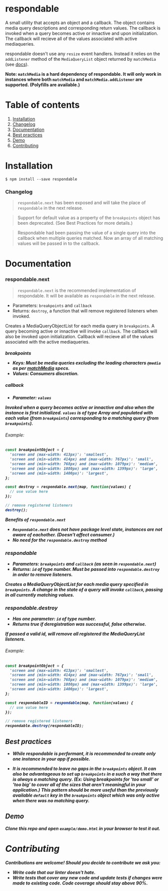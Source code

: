 # respondable

A small utility that accepts an object and a callback. The object contains media query descriptions and corresponding return values. The callback is invoked when a query becomes active or innactive and upon initialization. The callback will recieve all of the values associated with active mediaqueries.

respondable doesn't use any `resize` event handlers. Instead it relies on the `addListener` method of the `MediaQueryList` object returned by `matchMedia` (see [docs](https://developer.mozilla.org/en-US/docs/Web/API/Window/matchMedia)).

**Note: `matchMedia` is a hard dependency of respondable. It will only work in instances where both `matchMedia` and `matchMedia.addListener` are supported. (Polyfills are available.)**


# Table of contents
  1. [Installation](#installation)
  2. [Changelog](#changelog)
  3. [Documentation](#documentation)
  4. [Best practices](#best-practices)
  5. [Demo](#demo)
  6. [Contributing](#contributing)


# Installation

`$ npm install --save respondable`

### Changelog
> `respondable.next` has been exposed and will take the place of `respondable` in the next release.

> Support for default value as a property of the `breakpoints` object has been deprecated. (See Best Practices for more details.)

> Respondable had been passing the value of a single query into the callback when multiple queries matched. Now an array of all matching values will be passed in to the callback.

# Documentation

### respondable.next
> `respondable.next` is the recommended implementation of respondable. It will be available as `respondable` in the next release.

- Parameters: `breakpoints` and  `callback`
- Returns: `destroy`, a function that will remove registered listeners when invoked.

Creates a MediaQueryObjectList for each media query in `breakpoints`. A query becoming active or innactive will invoke `callback`. The callback will also be invoked upon initialization. Callback will recieve all of the values associated with the active mediaqueries.

##### breakpoints <object>

- Keys: Must be media queries excluding the leading characters `@media` as per [matchMedia](https://developer.mozilla.org/en-US/docs/Web/API/Window/matchMedia) specs.
- Values: Consumers discretion.

##### callback <function>

- Parameter: `values`

Invoked when a query becomes active or innactive and also when the instance is first initialized. `values` is of type Array and populated with each value (from `breakpoints`) corresponding to a matching query (from `breakpoints`).

###### Example:
```js
const breakpointObject = {
  'screen and (max-width: 413px)': 'smallest',
  'screen and (min-width: 414px) and (max-width: 767px)': 'small',
  'screen and (min-width: 768px) and (max-width: 1079px)': 'medium',
  'screen and (min-width: 1080px) and (max-width: 1399px)': 'large',
  'screen and (min-width: 1400px)': 'largest',
};

const destroy = respondable.next(map, function(values) {
  // use value here
});

// remove registered listeners
destroy();
```

**Benefits of `respondable.next`**
- `Respondable.next` does not have package level state, instances are not aware of eachother. (Doesn't affect consumer.)
- No need for the `respondable.destroy` method

### respondable <function>

- Parameters: `breakpoints` and  `callback` (as seen in `respondable.next`)
- Returns: `id` of type number. Must be passed into `respondable.destroy` in order to remove listeners.

Creates a MediaQueryObjectList for each media query specified in `breakpoints`.
A change in the state of a query will invoke `callback`, passing in all currently matching values.

### respondable.destroy <function>

- Has one parameter: `id` of type number.
- Returns true if deregistration was successful, false otherwise.

If passed a valid id, will remove all registered the MediaQueryList listeners.

###### Example:
```js
const breakpointObject = {
  'screen and (max-width: 413px)': 'smallest',
  'screen and (min-width: 414px) and (max-width: 767px)': 'small',
  'screen and (min-width: 768px) and (max-width: 1079px)': 'medium',
  'screen and (min-width: 1080px) and (max-width: 1399px)': 'large',
  'screen and (min-width: 1400px)': 'largest',
};

const respondableID = respondable(map, function(values) {
  // use value here
});

// remove registered listeners
respondable.destroy(respondableID);
```

## Best practices

- While respondable is performant, it is recommended to create only one instance in your app if possible.

- It is recommended to leave no gaps in the `breakpoints` object. It can also be advantageous to set up `breakpoints` in a such a way that there is always a matching query. (Ex: Using breakpoints for 'too small' or 'too big' to cover all of the sizes that aren't meaningful in your application.) This pattern should be more useful than the previously available `default` key in the `breakpoints` object which was only active when there was no matching query.

## Demo

Clone this repo and open `example/demo.html` in your browser to test it out.

# Contributing
Contributions are welcome! Should you decide to contribute we ask you:
- Write code that our linter doesn't hate.
- Write tests that cover any new code and update tests if changes were made to existing code. Code coverage should stay above 90%.
